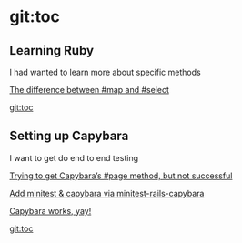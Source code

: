 # git:toc 

## Learning Ruby 

I had wanted to learn more about specific methods 

[The difference between #map and #select](https://github.com/woodall/HashPageMe/commit/07b9657)

[git:toc](https://github.com/woodall/HashPageMe/commit/d1ec864)


## Setting up Capybara 

I want to get do end to end testing 

[Trying to get Capybara’s #page method, but not successful](https://github.com/woodall/HashPageMe/commit/1fdb874)

[Add minitest & capybara via minitest-rails-capybara](https://github.com/woodall/HashPageMe/commit/35969a0)

[Capybara works, yay!](https://github.com/woodall/HashPageMe/commit/0b040c2)

[git:toc](https://github.com/woodall/HashPageMe/commit/d1ec864)


